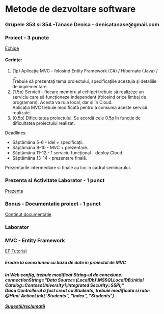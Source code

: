 <h1> Metode de dezvoltare software </h1>

<h3>Grupele 353 si 354 -Tanase Denisa - denisatanase@gmail.com </h3>


<h3>Proiect - 3 puncte</h3>
<a href="https://docs.google.com/spreadsheets/d/1amgYh-Q6Iunb-her7gZtfMPpSmxns3Ks5wXu2-VLEN8/edit?usp=sharing">Echipe</a>
<h4>Cerințe:</h4>
<ol>
  <li>
    (1p) Aplicație MVC - folosind Entity Framework (C#) / Hibernate (Java) / ....
    <br>
    Trebuie să prezentați tema proiectului, specificațiile acestuia și detaliile de implementare.
  </li>
  <li>
    (1.5p) Servicii - fiecare membru al echipei trebuie să realizeze un serviciu care să funcționeze independent (folosind orice limbaj de programare). Acesta va rula local, dar și în Cloud.
    <br>
    Aplicația MVC trebuie modificată pentru a consuma aceste servicii realizate.
  </li>
  <li>
    (0.5p) Dificultatea proiectului. Se acordă cele 0.5p în funcție de dificultatea proiectului realizat.
  </li>
</ol>
Deadlines: 
<ul>
  <li>Săptămâna 5-6 - idei + specificații.</li>
  <li>Săptămâna 9-10 - MVC + prezentare.</li>
  <li>Săptămâna 11-12 - 1 serviciu funcțional - deploy Cloud.</li>
  <li>Săptămâna 13-14 - prezentare finală.</li>
</ul>
Prezentarile intermediare si finale au loc in cadrul seminarului.
<br>

<h3>Prezenta si Activitate Laborator - 1 punct</h3>
<a href="https://docs.google.com/spreadsheets/d/1PomMMi2i74YGPDtbK-BBCOomrNxRfWrVK7qwsRqNfgE/edit?usp=sharing">Prezenta</a>


<h3> Bonus - Documentatie proiect - 1 punct</h3>
<a href="https://docs.google.com/document/d/1JU702EZb6_U6X5u_2mjBPM_SfmAbbVh7FW-hktA-q2A/edit?usp=sharing">Continut documentatie</a>

<br>
<h3>Laborator</h3>
<h3>MVC - Entity Framework</h3>
<a href="https://drive.google.com/open?id=1PQiNpw6a8_aB5MhDIzPYmEMAom_LBfRJ">EF Tutorial</a>
<br>
<h5>Eroare la conexiunea cu baza de date in proiectul de MVC<h5>
In Web config, trebuie modificat String-ul de conexiune:
<br>
connectionString="Data Source=(LocalDb)\MSSQLLocalDB;Initial Catalog=ContosoUniversity1;Integrated Security=SSPI;"
<br>
Daca Controllerul a fost creat cu Students, trebuie modificata si ruta:
<br>
@Html.ActionLink("Students", "Index", "Students")
<br>
<br>
<a href="https://goo.gl/forms/F5XycONQTcuftXiD3">Sugestii/reclamatii</a>

